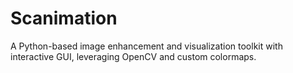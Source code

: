 # Scanimation
A Python-based image enhancement and visualization toolkit with interactive GUI, leveraging OpenCV and custom colormaps.
